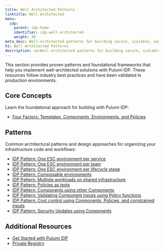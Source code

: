 ```yaml
---
title: Well Architected Patterns
linktitle: Well Architected
menu:
  idp:
    parent: idp-home
    identifier: idp-well-architected
    weight: 40
meta_desc: Well-architected patterns for building secure, scalable, and flexible developer workflows with Pulumi IDP
h1: Well Architected Patterns
description: <p>Well-architected patterns for building secure, scalable, and flexible developer workflows with Pulumi IDP.</p>
---
```


This section provides proven patterns and foundational frameworks that help you implement well-architected solutions with Pulumi IDP. These resources follow industry best practices and have been validated in production environments.

## Core Concepts

Learn the foundational approach for building with Pulumi IDP:

- [Four Factors: Templates, Components, Environments, and Policies](/docs/idp/well-architected/four-factors)

## Patterns

Common architectural patterns and design approaches for organizing your infrastructure code and workflows:

- [IDP Pattern: One ESC environment per service](/docs/idp/well-architected/patterns/one-esc-environment-per-service)
- [IDP Pattern: One ESC environment per team](/docs/idp/well-architected/patterns/one-esc-environment-per-team)
- [IDP Pattern: One ESC environment per lifecycle stage](/docs/idp/well-architected/patterns/one-esc-environment-per-lifecycle-stage)
- [IDP Pattern: Composable environments](/docs/idp/well-architected/patterns/composable-environments)
- [IDP Pattern: Multiple workloads on shared infrastructure](/docs/idp/well-architected/patterns/multiple-workloads-shared-infrastructure)
- [IDP Pattern: Policies as tests](/docs/idp/well-architected/patterns/policies-as-tests)
- [IDP Pattern: Components using other Components](/docs/idp/well-architected/patterns/components-using-other-components)
- [IDP Pattern: Validating Component Inputs using Policy functions](/docs/idp/well-architected/patterns/validating-component-inputs-using-policy-functions)
- [IDP Pattern: Cost control using Components, Policies, and constrained inputs](/docs/idp/well-architected/patterns/cost-control-using-components-policies-constrained-inputs)
- [IDP Pattern: Security Updates using Components](/docs/idp/well-architected/patterns/security-updates-using-components)

## Additional Resources

- [Get Started with Pulumi IDP](/docs/idp/get-started)
- [Private Registry](/docs/idp/get-started/private-registry)
